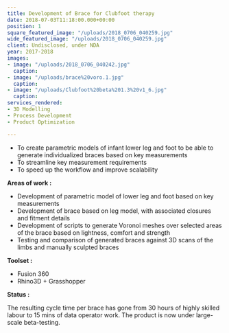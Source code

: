 ```yaml
---
title: Development of Brace for Clubfoot therapy
date: 2018-07-03T11:18:00.000+00:00
position: 1
square_featured_image: "/uploads/2018_0706_040259.jpg"
wide_featured_image: "/uploads/2018_0706_040259.jpg"
client: Undisclosed, under NDA
year: 2017-2018
images:
- image: "/uploads/2018_0706_040242.jpg"
  caption: 
- image: "/uploads/brace%20voro.1.jpg"
  caption: 
- image: "/uploads/Clubfoot%20beta%201.3%20v1_6.jpg"
  caption: 
services_rendered:
- 3D Modelling
- Process Development
- Product Optimization

---
```

* To create parametric models of infant lower leg and foot to be able to generate individualized braces based on key measurements
* To streamline key measurement requirements
* To speed up the workflow and improve scalability

**Areas of work :**

* Development of parametric model of lower leg and foot based on key measurements
* Development of brace based on leg model, with associated closures and fitment details
* Development of scripts to generate Voronoi meshes over selected areas of the brace based on lightness, comfort and strength
* Testing and comparison of generated braces against 3D scans of the limbs and manually sculpted braces

**Toolset :**

* Fusion 360
* Rhino3D + Grasshopper

**Status :**

The resulting cycle time per brace has gone from 30 hours of highly skilled labour to 15 mins of data operator work. The product is now under large-scale beta-testing.